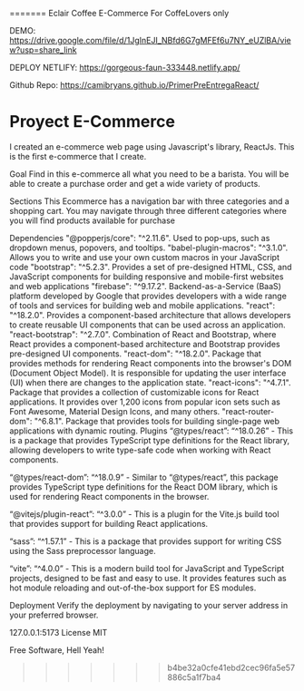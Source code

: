 =======
Eclair Coffee E-Commerce
For CoffeLovers only

DEMO: https://drive.google.com/file/d/1JgInEJI_NBfd6G7gMFEf6u7NY_eUZlBA/view?usp=share_link

DEPLOY NETLIFY: https://gorgeous-faun-333448.netlify.app/

Github Repo: https://camibryans.github.io/PrimerPreEntregaReact/

# Proyect E-Commerce 
I created an e-commerce web page using Javascript's library, ReactJs. 
This is the first e-commerce that I create. 

Goal
Find in this e-commerce all what you need to be a barista. You will be able to create a purchase order and get a wide variety of products. 

Sections
This Ecommerce has a navigation bar with three categories and a shopping cart. You may navigate through three different categories where you will find products available for purchase


Dependencies
"@popperjs/core": "^2.11.6". Used to pop-ups, such as dropdown menus, popovers, and tooltips.
"babel-plugin-macros": "^3.1.0". Allows you to write and use your own custom macros in your JavaScript code
"bootstrap": "^5.2.3". Provides a set of pre-designed HTML, CSS, and JavaScript components for building responsive and mobile-first websites and web applications
"firebase": "^9.17.2". Backend-as-a-Service (BaaS) platform developed by Google that provides developers with a wide range of tools and services for building web and mobile applications. 
"react": "^18.2.0". Provides a component-based architecture that allows developers to create reusable UI components that can be used across an application.
"react-bootstrap": "^2.7.0".  Combination of React and Bootstrap, where React provides a component-based architecture and Bootstrap provides pre-designed UI components.
"react-dom": "^18.2.0". Package that provides methods for rendering React components into the browser's DOM (Document Object Model). It is responsible for updating the user interface (UI) when there are changes to the application state.
"react-icons": "^4.7.1". Package that provides a collection of customizable icons for React applications. It provides over 1,200 icons from popular icon sets such as Font Awesome, Material Design Icons, and many others.
"react-router-dom": "^6.8.1". Package that provides tools for building single-page web applications with dynamic routing. 
Plugins
“@types/react”: “^18.0.26” - This is a package that provides TypeScript type definitions for the React library, allowing developers to write type-safe code when working with React components.

“@types/react-dom”: “^18.0.9” - Similar to “@types/react”, this package provides TypeScript type definitions for the React DOM library, which is used for rendering React components in the browser.

“@vitejs/plugin-react”: “^3.0.0” - This is a plugin for the Vite.js build tool that provides support for building React applications.

“sass”: “^1.57.1” - This is a package that provides support for writing CSS using the Sass preprocessor language.

“vite”: “^4.0.0” - This is a modern build tool for JavaScript and TypeScript projects, designed to be fast and easy to use. It provides features such as hot module reloading and out-of-the-box support for ES modules.

Deployment
Verify the deployment by navigating to your server address in
your preferred browser.

127.0.0.1:5173
License
MIT

Free Software, Hell Yeah!
>>>>>>> b4be32a0cfe41ebd2cec96fa5e57886c5a1f7ba4

